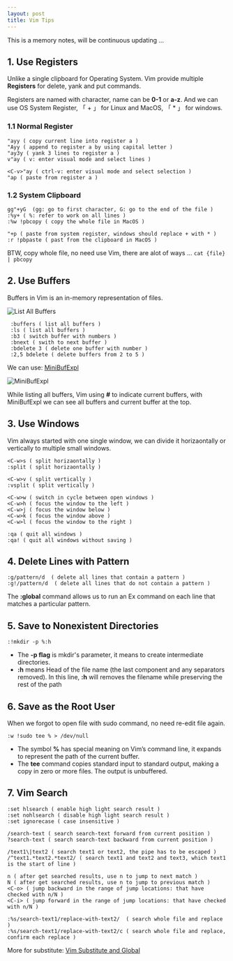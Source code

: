 ```yaml
---
layout: post
title: Vim Tips
---
```


This is a memory notes, will be continuous updating ...


## 1. Use Registers

Unlike a single clipboard for Operating System. Vim provide multiple **Registers** for delete, yank and put commands.

Registers are named with character, name can be **0-1** or **a-z**. And we can use OS System Register, 「 + 」 for Linux and MacOS, 「 * 」 for windows.

### 1.1 Normal Register

```
"ayy ( copy current line into register a )
"Ayy ( append to register a by using capital letter ) 
"ay3y ( yank 3 lines to register a )
v"ay ( v: enter visual mode and select lines )

<C-v>"ay ( ctrl-v: enter visual mode and select selection )
"ap ( paste from register a )
```

### 1.2 System Clipboard

```
gg"+yG  (gg: go to first character, G: go to the end of the file )
:%y+ ( %: refer to work on all lines )
:%w !pbcopy ( copy the whole file in MacOS )

"+p ( paste from system register, windows should replace + with * )
:r !pbpaste ( past from the clipboard in MacOS )
```

BTW, copy whole file, no need use Vim, there are alot of ways ... ```cat {file} | pbcopy```



## 2. Use Buffers

Buffers in Vim is an in-memory representation of files. 

![List All Buffers](http://villim.github.io/img/2023/vim-buffers-list.png)

```
 :buffers ( list all buffers )
 :ls ( list all buffers )
 :b3 ( switch buffer with numbers )
 :bnext ( swith to next buffer )
 :bdelete 3 ( delete one buffer with number )
 :2,5 bdelete ( delete buffers from 2 to 5 )
```

We can use: [MiniBufExpl](https://github.com/fholgado/minibufexpl.vim)

![MiniBufExpl](http://villim.github.io/img/2023/vim-buffers-MiniBufExpl.png)

While listing all buffers, Vim using **#** to indicate current buffers, with MiniBufExpl we can see all buffers and current buffer at the top.

## 3. Use Windows 

Vim always started with one single window, we can divide it horizaontally or vertically to multiple small windows.

```
<C-w>s ( split horizaontally )
:split ( split horizaontally )

<C-w>v ( split vertically )
:vsplit ( split vertically )

<C-w>w ( switch in cycle between open windows )
<C-w>h ( focus the window to the left )
<C-w>j ( focus the window below )
<C-w>k ( focus the window above )
<C-w>l ( focus the window to the right )

:qa ( quit all windows )
:qa! ( quit all windows without saving )
```


## 4. Delete Lines with Pattern

```
:g/pattern/d  ( delete all lines that contain a pattern )
:g!/pattern/d  ( delete all lines that do not contain a pattern )
```

The **:global** command allows us to run an Ex command on each line that matches a particular pattern. 

## 5. Save to Nonexistent Directories

```
:!mkdir -p %:h
```

* The **-p flag** is mkdir's parameter, it means to create intermediate directories. 
* **:h**	means Head of the file name (the last component and any separators removed). In this line,  **:h** will removes the filename while preserving the rest of the path
		

## 6. Save as the Root User

When we forgot to open file with sudo command, no need re-edit file again.

```
:w !sudo tee % > /dev/null
```

* The symbol **%** has special meaning on Vim’s command line, it expands to represent the path of the current buffer.
* The **tee** command copies standard input to standard output, making a copy in zero or more files.  The output is unbuffered.

## 7. Vim Search

```
:set hlsearch ( enable high light search result )
:set nohlsearch ( disable high light search result )
:set ignorecase ( case insensitive )

/search-text ( search search-text forward from current position )
?search-text ( search search-text backward from current position )

/text1\|text2 ( search text1 or text2, the pipe has to be escaped )
/^text1.*text2.*text2/ ( search text1 and text2 and text3, which text1 is the start of line )

n ( after get searched results, use n to jump to next match )
N ( after get searched results, use n to jump to previous match )
<C-o> ( jump backward in the range of jump locations: that have checked with n/N )
<C-i> ( jump forward in the range of jump locations: that have checked with n/N )

:%s/search-text1/replace-with-text2/  ( search whole file and replace )
:%s/search-text1/replace-with-text2/c ( search whole file and replace, confirm each replace )
```

More for substitute: [Vim Substitute and Global](https://villim.github.io/vim-substitute-and-global) 




